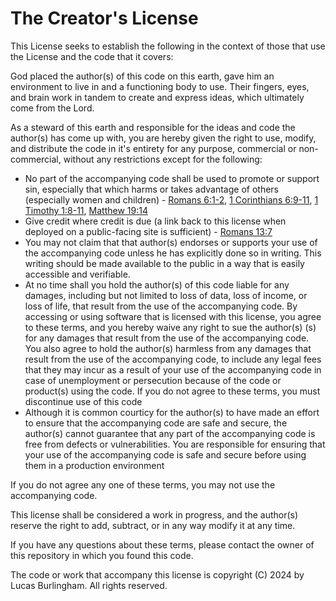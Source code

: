 # The Creator's License

This License seeks to establish the following in the context of those that use the License and the code that it covers:

God placed the author(s)  of this code on this earth, gave him an environment to live in and a functioning body to use. Their fingers, eyes, and brain work in tandem to create and express ideas, which ultimately come from the Lord.

As a steward of this earth and responsible for the ideas and code the author(s) has come up with, you are hereby given the right to use, modify, and distribute the code in it's entirety for any purpose, commercial or non-commercial, without any restrictions except for the following:

- No part of the accompanying code shall be used to promote or support sin, especially that which harms or takes advantage of others (especially women and children) - [Romans 6:1-2](https://www.biblegateway.com/passage/?search=Romans%206:1-2&version=NASB1995), [1 Corinthians 6:9-11](https://www.biblegateway.com/passage/?search=1%20Corinthians%206:9-11&version=NASB1995), [1 Timothy 1:8-11](https://www.biblegateway.com/passage/?search=1%20Timothy%201:8-11&version=NASB1995), [Matthew 19:14](https://www.biblegateway.com/passage/?search=Matthew%2019:14&version=NASB1995)
- Give credit where credit is due (a link back to this license when deployed on a public-facing site is sufficient) - [Romans 13:7](https://www.biblegateway.com/passage/?search=Romans%2013%3A7&version=NASB1995)
- You may not claim that that author(s)  endorses or supports your use of the accompanying code unless he has explicitly done so in writing. This writing should be made available to the public in a way that is easily accessible and verifiable.
- At no time shall you hold the author(s)  of this code liable for any damages, including but not limited to loss of data, loss of income, or loss of life, that result from the use of the accompanying code. By accessing or using software that is licensed with this license, you agree to these terms, and you hereby waive any right to sue the author(s) (s) for any damages that result from the use of the accompanying code. You also agree to hold the author(s) harmless from any damages that result from the use of the accompanying code, to include any legal fees that they may incur as a result of your use of the accompanying code in case of unemployment or persecution because of the code or product(s) using the code. If you do not agree to these terms, you must discontinue use of this code
- Although it is common courticy for the author(s) to have made an effort to ensure that the accompanying code are safe and secure, the author(s) cannot guarantee that any part of the accompanying code is free from defects or vulnerabilities. You are responsible for ensuring that your use of the accompanying code is safe and secure before using them in a production environment

If you do not agree any one of these terms, you may not use the accompanying code.

This license shall be considered a work in progress, and the author(s) reserve the right to add, subtract, or in any way modify it at any time.

If you have any questions about these terms, please contact the owner of this repository in which you found this code.

The code or work that accompany this license is copyright (C) 2024 by Lucas Burlingham. All rights reserved.
